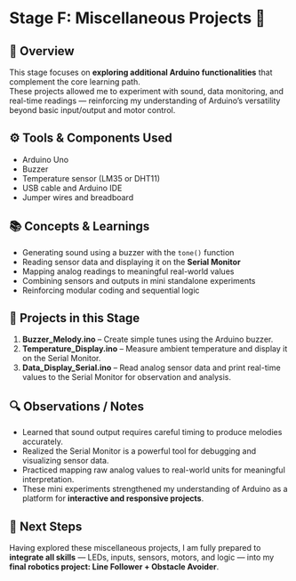 # Stage F: Miscellaneous Projects 🔧

## 🧠 Overview
This stage focuses on **exploring additional Arduino functionalities** that complement the core learning path.  
These projects allowed me to experiment with sound, data monitoring, and real-time readings — reinforcing my understanding of Arduino’s versatility beyond basic input/output and motor control.

## ⚙️ Tools & Components Used
- Arduino Uno  
- Buzzer  
- Temperature sensor (LM35 or DHT11)  
- USB cable and Arduino IDE  
- Jumper wires and breadboard  

## 📚 Concepts & Learnings
- Generating sound using a buzzer with the `tone()` function  
- Reading sensor data and displaying it on the **Serial Monitor**  
- Mapping analog readings to meaningful real-world values  
- Combining sensors and outputs in mini standalone experiments  
- Reinforcing modular coding and sequential logic  

## 🧩 Projects in this Stage
1. **Buzzer_Melody.ino** – Create simple tunes using the Arduino buzzer.  
2. **Temperature_Display.ino** – Measure ambient temperature and display it on the Serial Monitor.  
3. **Data_Display_Serial.ino** – Read analog sensor data and print real-time values to the Serial Monitor for observation and analysis.  

## 🔍 Observations / Notes
- Learned that sound output requires careful timing to produce melodies accurately.  
- Realized the Serial Monitor is a powerful tool for debugging and visualizing sensor data.  
- Practiced mapping raw analog values to real-world units for meaningful interpretation.  
- These mini experiments strengthened my understanding of Arduino as a platform for **interactive and responsive projects**.  

## 🚀 Next Steps
Having explored these miscellaneous projects, I am fully prepared to **integrate all skills** — LEDs, inputs, sensors, motors, and logic — into my **final robotics project: Line Follower + Obstacle Avoider**.

